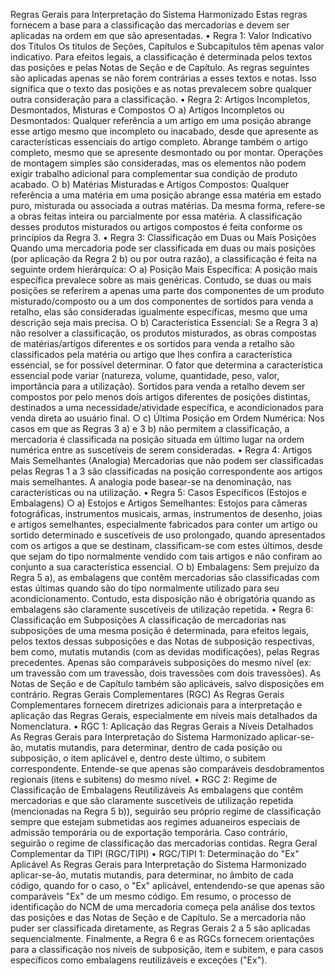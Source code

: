 Regras Gerais para Interpretação do Sistema Harmonizado
Estas regras fornecem a base para a classificação das mercadorias e devem ser aplicadas na ordem em que são apresentadas.
    • Regra 1: Valor Indicativo dos Títulos Os títulos de Seções, Capítulos e Subcapítulos têm apenas valor indicativo. Para efeitos legais, a classificação é determinada pelos textos das posições e pelas Notas de Seção e de Capítulo. As regras seguintes são aplicadas apenas se não forem contrárias a esses textos e notas. Isso significa que o texto das posições e as notas prevalecem sobre qualquer outra consideração para a classificação.
    • Regra 2: Artigos Incompletos, Desmontados, Misturas e Compostos
        ○ a) Artigos Incompletos ou Desmontados: Qualquer referência a um artigo em uma posição abrange esse artigo mesmo que incompleto ou inacabado, desde que apresente as características essenciais do artigo completo. Abrange também o artigo completo, mesmo que se apresente desmontado ou por montar. Operações de montagem simples são consideradas, mas os elementos não podem exigir trabalho adicional para complementar sua condição de produto acabado.
        ○ b) Matérias Misturadas e Artigos Compostos: Qualquer referência a uma matéria em uma posição abrange essa matéria em estado puro, misturada ou associada a outras matérias. Da mesma forma, refere-se a obras feitas inteira ou parcialmente por essa matéria. A classificação desses produtos misturados ou artigos compostos é feita conforme os princípios da Regra 3.
    • Regra 3: Classificação em Duas ou Mais Posições Quando uma mercadoria pode ser classificada em duas ou mais posições (por aplicação da Regra 2 b) ou por outra razão), a classificação é feita na seguinte ordem hierárquica:
        ○ a) Posição Mais Específica: A posição mais específica prevalece sobre as mais genéricas. Contudo, se duas ou mais posições se referirem a apenas uma parte dos componentes de um produto misturado/composto ou a um dos componentes de sortidos para venda a retalho, elas são consideradas igualmente específicas, mesmo que uma descrição seja mais precisa.
        ○ b) Característica Essencial: Se a Regra 3 a) não resolver a classificação, os produtos misturados, as obras compostas de matérias/artigos diferentes e os sortidos para venda a retalho são classificados pela matéria ou artigo que lhes confira a característica essencial, se for possível determinar. O fator que determina a característica essencial pode variar (natureza, volume, quantidade, peso, valor, importância para a utilização). Sortidos para venda a retalho devem ser compostos por pelo menos dois artigos diferentes de posições distintas, destinados a uma necessidade/atividade específica, e acondicionados para venda direta ao usuário final.
        ○ c) Última Posição em Ordem Numérica: Nos casos em que as Regras 3 a) e 3 b) não permitem a classificação, a mercadoria é classificada na posição situada em último lugar na ordem numérica entre as suscetíveis de serem consideradas.
    • Regra 4: Artigos Mais Semelhantes (Analogia) Mercadorias que não podem ser classificadas pelas Regras 1 a 3 são classificadas na posição correspondente aos artigos mais semelhantes. A analogia pode basear-se na denominação, nas características ou na utilização.
    • Regra 5: Casos Específicos (Estojos e Embalagens)
        ○ a) Estojos e Artigos Semelhantes: Estojos para câmeras fotográficas, instrumentos musicais, armas, instrumentos de desenho, joias e artigos semelhantes, especialmente fabricados para conter um artigo ou sortido determinado e suscetíveis de uso prolongado, quando apresentados com os artigos a que se destinam, classificam-se com estes últimos, desde que sejam do tipo normalmente vendido com tais artigos e não confiram ao conjunto a sua característica essencial.
        ○ b) Embalagens: Sem prejuízo da Regra 5 a), as embalagens que contêm mercadorias são classificadas com estas últimas quando são do tipo normalmente utilizado para seu acondicionamento. Contudo, esta disposição não é obrigatória quando as embalagens são claramente suscetíveis de utilização repetida.
    • Regra 6: Classificação em Subposições A classificação de mercadorias nas subposições de uma mesma posição é determinada, para efeitos legais, pelos textos dessas subposições e das Notas de subposição respectivas, bem como, mutatis mutandis (com as devidas modificações), pelas Regras precedentes. Apenas são comparáveis subposições do mesmo nível (ex: um travessão com um travessão, dois travessões com dois travessões). As Notas de Seção e de Capítulo também são aplicáveis, salvo disposições em contrário.
Regras Gerais Complementares (RGC)
As Regras Gerais Complementares fornecem diretrizes adicionais para a interpretação e aplicação das Regras Gerais, especialmente em níveis mais detalhados da Nomenclatura.
    • RGC 1: Aplicação das Regras Gerais a Níveis Detalhados As Regras Gerais para Interpretação do Sistema Harmonizado aplicar-se-ão, mutatis mutandis, para determinar, dentro de cada posição ou subposição, o item aplicável e, dentro deste último, o subitem correspondente. Entende-se que apenas são comparáveis desdobramentos regionais (itens e subitens) do mesmo nível.
    • RGC 2: Regime de Classificação de Embalagens Reutilizáveis As embalagens que contêm mercadorias e que são claramente suscetíveis de utilização repetida (mencionadas na Regra 5 b)), seguirão seu próprio regime de classificação sempre que estejam submetidas aos regimes aduaneiros especiais de admissão temporária ou de exportação temporária. Caso contrário, seguirão o regime de classificação das mercadorias contidas.
Regra Geral Complementar da TIPI (RGC/TIPI)
    • RGC/TIPI 1: Determinação do "Ex" Aplicável As Regras Gerais para Interpretação do Sistema Harmonizado aplicar-se-ão, mutatis mutandis, para determinar, no âmbito de cada código, quando for o caso, o "Ex" aplicável, entendendo-se que apenas são comparáveis "Ex" de um mesmo código.
Em resumo, o processo de identificação do NCM de uma mercadoria começa pela análise dos textos das posições e das Notas de Seção e de Capítulo. Se a mercadoria não puder ser classificada diretamente, as Regras Gerais 2 a 5 são aplicadas sequencialmente. Finalmente, a Regra 6 e as RGCs fornecem orientações para a classificação nos níveis de subposição, item e subitem, e para casos específicos como embalagens reutilizáveis e exceções ("Ex").
